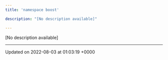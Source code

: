 ```yaml
---
title: 'namespace boost'

description: "[No description available]"

---
```







[No description available]






-------------------------------

Updated on 2022-08-03 at 01:03:19 +0000